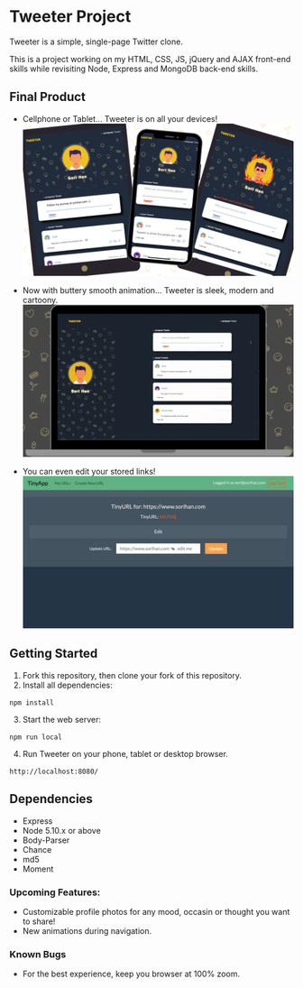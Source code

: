 # Tweeter Project

Tweeter is a simple, single-page Twitter clone.

This is a project working on my HTML, CSS, JS, jQuery and AJAX front-end skills while revisiting Node, Express and MongoDB back-end skills.

## Final Product

* Cellphone or Tablet... Tweeter is on all your devices!
!["Login page"](https://github.com/hansori01/tweeter/blob/master/docs/tweeter1.png?raw=true)
 
* Now with buttery smooth animation... Tweeter is sleek, modern and cartoony.
!["My URLS page showing your unique TinyURLs"](https://github.com/hansori01/tweeter/blob/master/docs/tweeter2.gif?raw=true)

* You can even edit your stored links!
!["You can even edit your stored links!"](https://github.com/hansori01/tinyapp/blob/master/docs/TinyUrl03.png?raw=true)



## Getting Started

1. Fork this repository, then clone your fork of this repository.
2. Install all dependencies:
```
npm install
```
3. Start the web server:
```
npm run local
```
4. Run Tweeter on your phone, tablet or desktop browser.
```
http://localhost:8080/
```

## Dependencies

- Express
- Node 5.10.x or above
- Body-Parser
- Chance
- md5
- Moment

### Upcoming Features:
* Customizable profile photos for any mood, occasin or thought you want to share!
* New animations during navigation.

### Known Bugs
* For the best experience, keep you browser at 100% zoom.